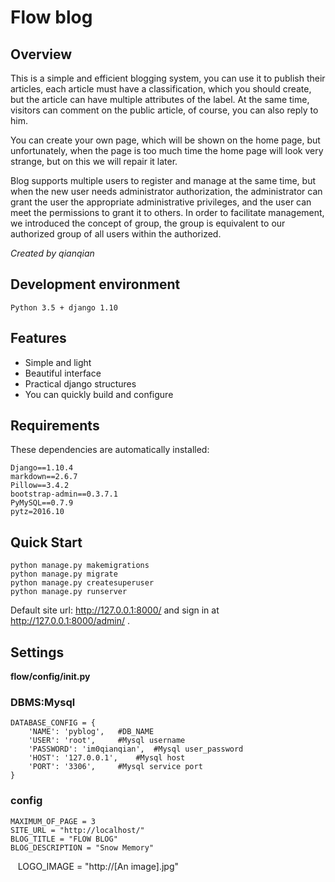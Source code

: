 # Flow blog
## Overview
This is a simple and efficient blogging system, you can use it to publish their articles, each article must have a classification, which you should create, but the article can have multiple attributes of the label. At the same time, visitors can comment on the public article, of course, you can also reply to him.

You can create your own page, which will be shown on the home page, but unfortunately, when the page is too much time the home page will look very strange, but on this we will repair it later.

Blog supports multiple users to register and manage at the same time, but when the new user needs administrator authorization, the administrator can grant the user the appropriate administrative privileges, and the user can meet the permissions to grant it to others. In order to facilitate management, we introduced the concept of group, the group is equivalent to our authorized group of all users within the authorized.

*Created by qianqian*
## Development environment
`Python 3.5 + django 1.10`

## Features
- Simple and light
- Beautiful interface
- Practical django structures
- You can quickly build and configure


## Requirements
These dependencies are automatically installed:

    Django==1.10.4
    markdown==2.6.7
    Pillow==3.4.2
    bootstrap-admin==0.3.7.1
    PyMySQL==0.7.9
    pytz=2016.10

## Quick Start
    python manage.py makemigrations
    python manage.py migrate
    python manage.py createsuperuser
    python manage.py runserver
Default site url: http://127.0.0.1:8000/ and sign in at http://127.0.0.1:8000/admin/ .

## Settings
**flow/config/__init__.py**
### DBMS:Mysql

    DATABASE_CONFIG = {
        'NAME': 'pyblog',   #DB_NAME
        'USER': 'root',     #Mysql username
        'PASSWORD': 'im0qianqian',  #Mysql user_password
        'HOST': '127.0.0.1',    #Mysql host
        'PORT': '3306',     #Mysql service port
    }

### config

    MAXIMUM_OF_PAGE = 3
    SITE_URL = "http://localhost/"
    BLOG_TITLE = "FLOW BLOG"
    BLOG_DESCRIPTION = "Snow Memory"
    LOGO_IMAGE = "http://[An image].jpg"

